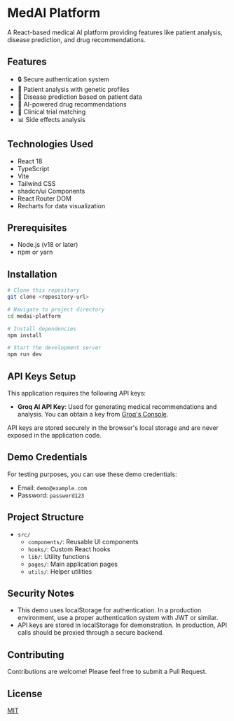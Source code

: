 
# MedAI Platform

A React-based medical AI platform providing features like patient analysis, disease prediction, and drug recommendations.

## Features

- 🔒 Secure authentication system
- 👤 Patient analysis with genetic profiles
- 🔬 Disease prediction based on patient data
- 💊 AI-powered drug recommendations
- 🧬 Clinical trial matching
- 📊 Side effects analysis

## Technologies Used

- React 18
- TypeScript
- Vite
- Tailwind CSS
- shadcn/ui Components
- React Router DOM
- Recharts for data visualization

## Prerequisites

- Node.js (v18 or later)
- npm or yarn

## Installation

```bash
# Clone this repository
git clone <repository-url>

# Navigate to project directory
cd medai-platform

# Install dependencies
npm install

# Start the development server
npm run dev
```

## API Keys Setup

This application requires the following API keys:

- **Groq AI API Key**: Used for generating medical recommendations and analysis. You can obtain a key from [Groq's Console](https://console.groq.com/keys).

API keys are stored securely in the browser's local storage and are never exposed in the application code.

## Demo Credentials

For testing purposes, you can use these demo credentials:

- Email: `demo@example.com`
- Password: `password123`

## Project Structure

- `src/`
  - `components/`: Reusable UI components
  - `hooks/`: Custom React hooks
  - `lib/`: Utility functions
  - `pages/`: Main application pages
  - `utils/`: Helper utilities

## Security Notes

- This demo uses localStorage for authentication. In a production environment, use a proper authentication system with JWT or similar.
- API keys are stored in localStorage for demonstration. In production, API calls should be proxied through a secure backend.

## Contributing

Contributions are welcome! Please feel free to submit a Pull Request.

## License

[MIT](LICENSE)
